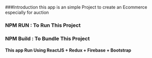 ###Introduction
this app is an simple Project to create an Ecommerce especially for auction

### NPM RUN : To Run This Project

### NPM Build : To Bundle This Project

#### This app Run Using ReactJS + Redux + Firebase + Bootstrap 